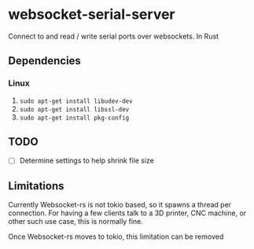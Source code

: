 # websocket-serial-server
Connect to and read / write serial ports over websockets. In Rust

## Dependencies

### Linux

1. `sudo apt-get install libudev-dev`
1. `sudo apt-get install libssl-dev`
1. `sudo apt-get install pkg-config`

## TODO
* [ ] Determine settings to help shrink file size
 
## Limitations

Currently Websocket-rs is not tokio based, so it spawns a thread per connection.
For having a few clients talk to a 3D printer, CNC machine, or other 
such use case, this is normally fine. 

Once Websocket-rs moves to tokio, this limitation can be removed
